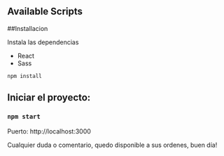 

## Available Scripts

##Installacion

Instala las dependencias
- React
- Sass

``
npm install 
``

## Iniciar el proyecto:

### `npm start`

Puerto: http://localhost:3000

Cualquier duda o comentario, quedo disponible a sus ordenes, buen día!

